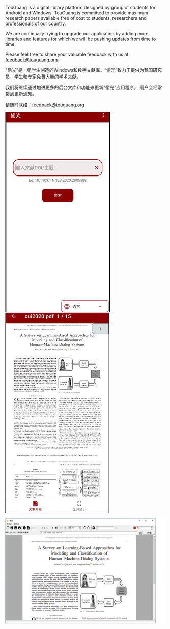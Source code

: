 TouGuang is a digital library platform designed by group of students for Android and Windows. TouGuang is committed to provide maximum research papers available free of cost to students, researchers and professionals of our country.

We are continually trying to upgrade our application by adding more libraries and features for which we will be pushing updates from time to time.

Please feel free to share your valuable feedback with us at feedback@touguang.org.


”偷光”是一组学生创造的Windows和数字文献库。“偷光”致力于提供为我国研究员、学生和专家免费大量的学术文献。

我们将继续通过加进更多的后台文库和功能来更新“偷光”应用程序， 用户会经常接到更新通知。

请随时联络：feedback@touguang.org











![Screenshot](https://raw.githubusercontent.com/touguang/guang/main/apk1.PNG)
![Screenshot](https://raw.githubusercontent.com/touguang/guang/main/apk2.PNG)


![Screenshot](https://raw.githubusercontent.com/touguang/guang/main/msi.png)
